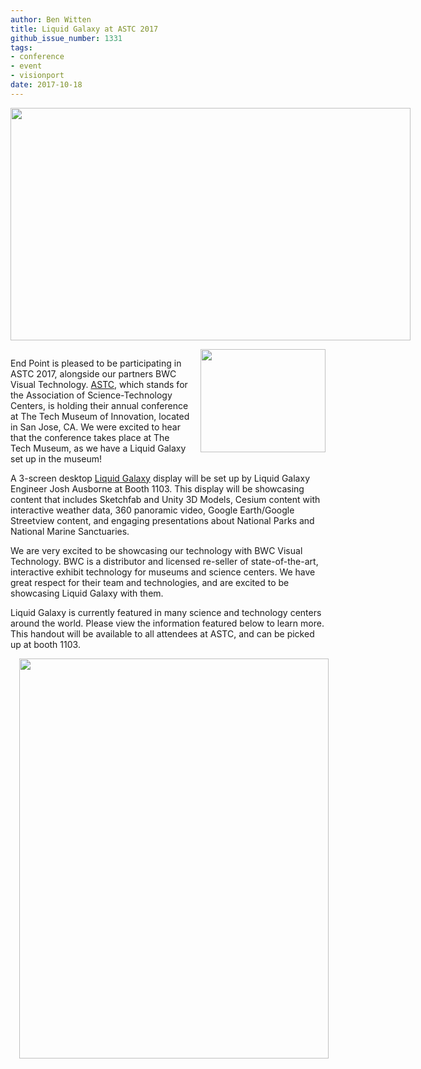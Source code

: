 ```yaml
---
author: Ben Witten
title: Liquid Galaxy at ASTC 2017
github_issue_number: 1331
tags:
- conference
- event
- visionport
date: 2017-10-18
---
```


<div class="separator" style="clear: both; text-align: center;"><a href="/blog/2017/10/liquid-galaxy-at-astc-2017/image-0-big.png" imageanchor="1" style="clear: left; float: left; margin-bottom: 1em; margin-right: 1em;"><img border="0" data-original-height="792" data-original-width="1364" height="372" src="/blog/2017/10/liquid-galaxy-at-astc-2017/image-0.png" width="640"/></a></div>

<div class="separator" style="clear: both; text-align: center;"><a href="/blog/2017/10/liquid-galaxy-at-astc-2017/image-1-big.png" imageanchor="1" style="clear: right; float: right; margin-bottom: 1em; margin-left: 1em;"><img border="0" data-original-height="305" data-original-width="369" height="165" src="/blog/2017/10/liquid-galaxy-at-astc-2017/image-1.png" width="200"/></a></div>

End Point is pleased to be participating in ASTC 2017, alongside our partners BWC Visual Technology. [ASTC](http://www.astc.org/conference/), which stands for the Association of Science-Technology Centers, is holding their annual conference at The Tech Museum of Innovation, located in San Jose, CA. We were excited to hear that the conference takes place at The Tech Museum, as we have a Liquid Galaxy set up in the museum!

A 3-screen desktop [Liquid Galaxy](https://liquidgalaxy.endpoint.com/) display will be set up by Liquid Galaxy Engineer Josh Ausborne at Booth 1103. This display will be showcasing content that includes Sketchfab and Unity 3D Models, Cesium content with interactive weather data, 360 panoramic video, Google Earth/Google Streetview content, and engaging presentations about National Parks and National Marine Sanctuaries.

We are very excited to be showcasing our technology with BWC Visual Technology. BWC is a distributor and licensed re-seller of state-of-the-art, interactive exhibit technology for museums and science centers. We have great respect for their team and technologies, and are excited to be showcasing Liquid Galaxy with them.

Liquid Galaxy is currently featured in many science and technology centers around the world. Please view the information featured below to learn more. This handout will be available to all attendees at ASTC, and can be picked up at booth 1103.

<div class="separator" style="clear: both; text-align: center;"><a href="/blog/2017/10/liquid-galaxy-at-astc-2017/image-2-big.jpeg" imageanchor="1" style="margin-left: 1em; margin-right: 1em;"><img border="0" data-original-height="1600" data-original-width="1237" height="640" src="/blog/2017/10/liquid-galaxy-at-astc-2017/image-2.jpeg" width="495"/></a></div>
